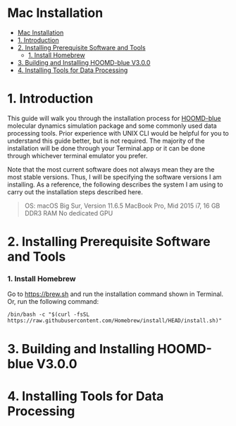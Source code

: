 # Mac Installation
- [Mac Installation](#mac-installation)
- [1. Introduction](#1-introduction)
- [2. Installing Prerequisite Software and Tools](#2-installing-prerequisite-software-and-tools)
    - [1. Install Homebrew](#1-install-homebrew)
- [3. Building and Installing HOOMD-blue V3.0.0](#3-building-and-installing-hoomd-blue-v300)
- [4. Installing Tools for Data Processing](#4-installing-tools-for-data-processing)

# 1. Introduction
This guide will walk you through the installation process for [HOOMD-blue](http://glotzerlab.engin.umich.edu/hoomd-blue/) molecular dynamics simulation package and some commonly used data processing tools. Prior experience with UNIX CLI would be helpful for you to understand this guide better, but is not required. The majority of the installation will be done through your Terminal.app or it can be done through whichever terminal emulator you prefer.

Note that the most current software does not always mean they are the most stable versions. Thus, I will be specifying the software versions I am installing. As a reference, the following describes the system I am using to carry out the installation steps described here.<br>
>OS: macOS Big Sur, Version 11.6.5
>MacBook Pro, Mid 2015
>i7, 16 GB DDR3 RAM
>No dedicated GPU

# 2. Installing Prerequisite Software and Tools
### 1. Install Homebrew
Go to https://brew.sh and run the installation command shown in Terminal.<br>
Or, run the following command:
```
/bin/bash -c "$(curl -fsSL https://raw.githubusercontent.com/Homebrew/install/HEAD/install.sh)"
```

# 3. Building and Installing HOOMD-blue V3.0.0
# 4. Installing Tools for Data Processing